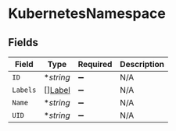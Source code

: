 # KubernetesNamespace


## Fields

| Field                                   | Type                                    | Required                                | Description                             |
| --------------------------------------- | --------------------------------------- | --------------------------------------- | --------------------------------------- |
| `ID`                                    | **string*                               | :heavy_minus_sign:                      | N/A                                     |
| `Labels`                                | [][Label](../../models/shared/label.md) | :heavy_minus_sign:                      | N/A                                     |
| `Name`                                  | **string*                               | :heavy_minus_sign:                      | N/A                                     |
| `UID`                                   | **string*                               | :heavy_minus_sign:                      | N/A                                     |